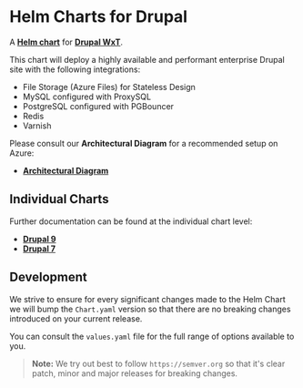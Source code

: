 # Helm Charts for Drupal

A **[Helm chart][helm]** for **[Drupal WxT][wxt]**.

This chart will deploy a highly available and performant enterprise Drupal site with the following integrations:

- File Storage (Azure Files) for Stateless Design
- MySQL configured with ProxySQL
- PostgreSQL configured with PGBouncer
- Redis
- Varnish

Please consult our **Architectural Diagram** for a recommended setup on Azure:

- **[Architectural Diagram][architectural_diagram]**

## Individual Charts

Further documentation can be found at the individual chart level:

- **[Drupal 9][drupal9]**
- **[Drupal 7][drupal7]**

## Development

We strive to ensure for every significant changes made to the Helm Chart we will bump the `Chart.yaml` version so that there are no breaking changes introduced on your current release.

You can consult the `values.yaml` file for the full range of options available to you.

> **Note:** We try out best to follow `https://semver.org` so that it's clear patch, minor and major releases for breaking changes.

[architectural_diagram]: https://github.com/drupalwxt/helm-drupal/blob/master/docs/diagram-drupal.pdf
[drupal7]: drupal/README.md
[drupal9]: drupal7/README.md
[helm]: https://helm.sh/
[wxt]: https://drupalwxt.github.io
